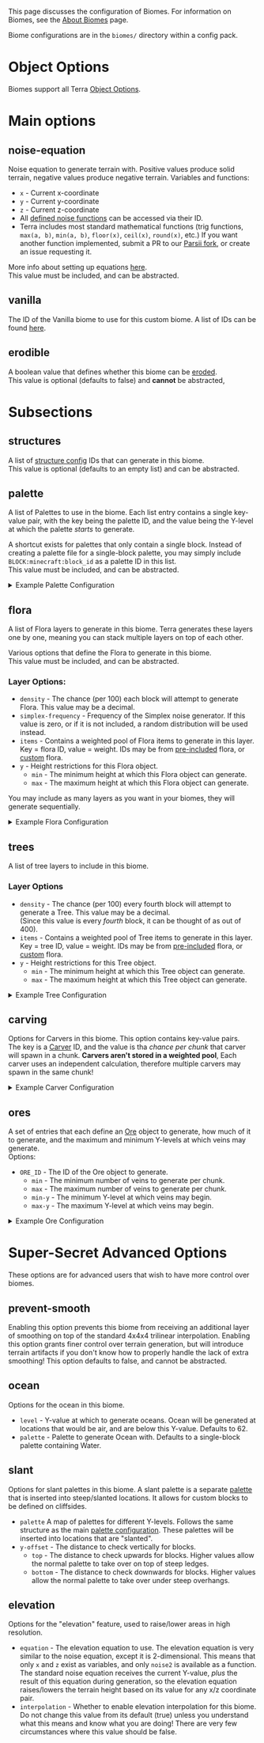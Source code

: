 This page discusses the configuration of Biomes. For information on Biomes, see the [About Biomes](./Biomes) page.

Biome configurations are in the `biomes/` directory within a config pack.  

# Object Options
Biomes support all Terra [Object Options](./Object).

# Main options

## noise-equation
Noise equation to generate terrain with. Positive values produce solid terrain, negative values produce negative
terrain. Variables and functions:
* `x` - Current x-coordinate
* `y` - Current y-coordinate
* `z` - Current z-coordinate
* All [defined noise functions](./pack.yml-Options#noise) can be accessed via their ID.
* Terra includes most standard mathematical functions (trig functions, `max(a, b)`, `min(a, b)`, `floor(x)`, `ceil(x)`,
`round(x)`, etc.) If you want another function implemented, submit a PR to our
[Parsii fork](https://github.com/PolyhedralDev/parsii), or create an issue requesting it.    

More info about setting up equations [here](./My-First-Noise-Equation).   
This value must be included, and can be abstracted.

## vanilla
The ID of the Vanilla biome to use for this custom biome. A list of IDs can be found
[here](https://hub.spigotmc.org/javadocs/spigot/org/bukkit/block/Biome.html).

## erodible
A boolean value that defines whether this biome can be [eroded](./pack.yml-Options#erode).   
This value is optional (defaults to false) and **cannot** be abstracted,

# Subsections

## structures
A list of [structure config](./Structure-Configuration) IDs that can generate in this biome.   
This value is optional (defaults to an empty list) and can be abstracted.

## palette
A list of Palettes to use in the biome. Each list entry contains a single key-value pair, with the key being the
palette ID, and the value being the Y-level at which the palette *starts* to generate.   

A shortcut exists for palettes that only contain a single block. Instead of creating a palette file for a
single-block palette, you may simply include `BLOCK:minecraft:block_id` as a palette ID in this list.    
This value must be included, and can be abstracted.

<details>
<summary>Example Palette Configuration</summary>

```yaml
palette:
  - "BLOCK:minecraft:bedrock": 0
  - GRASSY: 255
```

This palette configuration generates the `GRASSY` palette at Y level 255 and down, until it reaches Y=0, where
a single-block palette containing just Bedrock will be generated.
</details>

## flora
A list of Flora layers to generate in this biome. Terra generates these layers one by one, meaning you can stack multiple
layers on top of each other.

Various options that define the Flora to generate in this biome.    
This value must be included, and can be abstracted.   
### Layer Options:
* `density` - The chance (per 100) each block will attempt to generate Flora. This value may be a decimal.
* `simplex-frequency` - Frequency of the Simplex noise generator.
    If this value is zero, or if it is not included, a random distribution will be used instead.
* `items` - Contains a weighted pool of Flora items to generate in this layer. Key = flora ID, value = weight.
    IDs may be from [pre-included](./Included-Flora) flora, or [custom](./Flora-Configuration) flora.
* `y` - Height restrictions for this Flora object. 
    * `min` - The minimum height at which this Flora object can generate.
    * `max` - The maximum height at which this Flora object can generate.    

You may include as many layers as you want in your biomes, they will generate sequentially.


<details>
<summary>Example Flora Configuration</summary>

```yaml
flora:
  - density: 100
    simplex-frequency: 0.1
    items:
      - BLANK: 7
      - LEAVES: 3
    y:
      min: 62
      max: 180
  - density: 50
    items:
      - TALL_GRASS: 3
      - GRASS: 7
      - SMALL_ROCK: 1
    y:
      min: 62
      max: 180
```

This example config generates 2 layers of flora, one with a simplex distribution of `LEAVES` and `BLANK`, the other 
with a random distribution of `TALL_GRASS`, `GRASS`, and `SMALL_ROCK`.
</details>

## trees
A list of tree layers to include in this biome.

### Layer Options
* `density` - The chance (per 100) every fourth block will attempt to generate a Tree. This value may be a decimal.    
    (Since this value is every *fourth* block, it can be thought of as out of 400).
* `items` - Contains a weighted pool of Tree items to generate in this layer. Key = tree ID, value = weight.
    IDs may be from [pre-included](./Terra-Tree-Types) flora, or [custom](./Tree-Configuration) flora.
* `y` - Height restrictions for this Tree object. 
    * `min` - The minimum height at which this Tree object can generate.
    * `max` - The maximum height at which this Tree object can generate.    


<details>
<summary>Example Tree Configuration</summary>

```yaml
  - density: 10
    items:
      - OAK: 1
    y:
      min: 58
      max: 84
```

A standard Tree configuration, potentially useful for a forest. It generates `OAK` trees. All Tree items have the
same height restrictions; they can only generate from Y levels 58 to 84.    

</details>

## carving
Options for Carvers in this biome.
This option contains key-value pairs.   
The key is a [Carver](./Carver-Configuration) ID, and the value is tha *chance per chunk* that carver will spawn in a
chunk. **Carvers aren't stored in a weighted pool**, Each carver uses an independent calculation, therefore multiple
carvers may spawn in the same chunk!

<details>
<summary>Example Carver Configuration</summary>

```yaml
carving:
  CAVE: 30
  RAVINE: 5
  CAVERN: 5
```
This configuration defined 3 Carvers in this biome:
* `CAVE` with a 30% chance of spawning per chunk.
* `RAVINE` with a 5% chance of spawning per chunk.
* `CAVERN` with a 5% chance of spawning per chunk.

</details>

## ores
A set of entries that each define an [Ore](./Ore-Configuration) object to generate, how much of it to generate, and the maximum and minimum
Y-levels at which veins may generate.   
Options:
* `ORE_ID` - The ID of the Ore object to generate.
    * `min` - The minimum number of veins to generate per chunk.
    * `max` - The maximum number of veins to generate per chunk.
    * `min-y` - The minimum Y-level at which veins may begin.
    * `max-y` - The maximum Y-level at which veins may begin.
<details>
<summary>Example Ore Configuration</summary>

```yaml
ores:
  DIRT:
    min: 0
    max: 1
    min-height: 0
    max-height: 84
  GRAVEL:
    min: 0
    max: 1
    min-height: 0
    max-height: 84
  DIORITE:
    min: 0
    max: 1
    min-height: 0
    max-height: 84
  ANDESITE:
    min: 0
    max: 1
    min-height: 0
    max-height: 84
  GRANITE:
    min: 0
    max: 1
    min-height: 0
    max-height: 84
  COAL_ORE:
    min: 4
    max: 8
    min-height: 0
    max-height: 84
  IRON_ORE:
    min: 2
    max: 6
    min-height: 0
    max-height: 64
  GOLD_ORE:
    min: 1
    max: 3
    min-height: 0
    max-height: 32
  LAPIS_ORE:
    min: 1
    max: 2
    min-height: 0
    max-height: 32
  REDSTONE_ORE:
    min: 1
    max: 2
    min-height: 0
    max-height: 16
  DIAMOND_ORE:
    min: 1
    max: 1
    min-height: 0
    max-height: 16
```
This configuration is a classic, it defines several "deposits" (Dirt, Gravel, Diorite, Andesite, Granite), as well as
all Vanilla ores, at standard Y-levels and chances. This example assumes that [Ore configs](./Ore-Configuration) with
the corresponding IDs have been set up.
</details>


# Super-Secret Advanced Options
These options are for advanced users that wish to have more control over biomes.

## prevent-smooth
Enabling this option prevents this biome from receiving an additional layer of smoothing on top of the standard 
4x4x4 trilinear interpolation. Enabling this option grants finer control over terrain generation, but will introduce
terrain artifacts if you don't know how to properly handle the lack of extra smoothing!
This option defaults to false, and cannot be abstracted.

## ocean
Options for the ocean in this biome.
* `level` - Y-value at which to generate oceans. Ocean will be generated at locations that would be air, and are below
this Y-value. Defaults to 62.
* `palette` - Palette to generate Ocean with. Defaults to a single-block palette containing Water.

## slant
Options for slant palettes in this biome. A slant palette is a separate [palette](#palette) that is inserted into
steep/slanted locations. It allows for custom blocks to be defined on cliffsides.
* `palette` A map of palettes for different Y-levels. Follows the same structure as the main
[palette configuration](#palette). These palettes will be inserted into locations that are "slanted".
* `y-offset` - The distance to check vertically for blocks.
    * `top` - The distance to check upwards for blocks. Higher values allow the normal palette to take over on top of
    steep ledges.
    * `bottom` - The distance to check downwards for blocks. Higher values allow the normal palette to take over under
    steep overhangs.

## elevation
Options for the "elevation" feature, used to raise/lower areas in high resolution.
* `equation` - The elevation equation to use. The elevation equation is very similar to the noise equation, except it is
2-dimensional. This means that only `x` and `z` exist as variables, and only `noise2` is available as a function. The
standard noise equation receives the current Y-value, *plus* the result of this equation during generation, so the
elevation equation raises/lowers the terrain height based on its value for any x/z coordinate pair.
* `interpolation` - Whether to enable elevation interpolation for this biome. Do not change this value from its default
(true) unless you understand what this means and know what you are doing! There are very few circumstances where this
value should be false.
